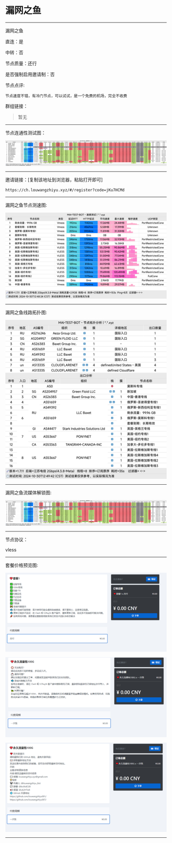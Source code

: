 # 漏网之鱼

-------------------------

漏网之鱼

直连：是

中转：否

节点质量：还行

是否强制启用邀请制：否

节点点评:

    节点速度不错，有冷门节点，可以试试，是一个免费的机场，完全不收费

群组链接：

> 暂无

-------------------------

节点连通性测试图：

![image](/img/164.png)

-------------------------

邀请链接：[复制该地址到浏览器，粘贴打开即可]

    https://ch.louwangzhiyu.xyz/#/register?code=jKu7HCMd

-------------------------

漏网之鱼节点测速图:

![image](/img/165.png)

-------------------------

漏网之鱼线路拓扑图:

![image](/img/166.png)

-------------------------

漏网之鱼流媒体解锁图:

![image](/img/164.png)

-------------------------

节点协议：

vless

-------------------------

套餐价格预览图:

![image](/price/漏网之鱼/1.png)

![image](/price/漏网之鱼/2.png)

![image](/price/漏网之鱼/3.png)

-------------------------